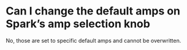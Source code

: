 # Can I change the default amps on Spark’s amp selection knob
No, those are set to specific default amps and cannot be overwritten.
